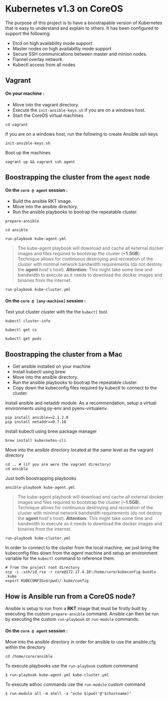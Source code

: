 # Kubernetes v1.3 on CoreOS
The purpose of this project is to have a boostrapable version of Kubernetes that is easy to understand and explain to others. It has been configured to support the following:

- Etcd on high availability mode support
- Master nodes on high availabiltiy mode support 
- Secure SSH communications between master and minion nodes.
- Flannel overlay network
- Kubectl access from all nodes

## Vagrant


#### On your machine :

- Move into the vagrant directory.
- Execute the `init-ansible-keys.sh` if you are on a windows host.
- Start the CoreOS virtual machines

```
cd vagrant
```
If you are on a windows host, run the following to create Ansible ssh keys
```
init-ansible-keys.sh      
```
Boot up the machines
```
vagrant up && vagrant ssh agent
```

## Boostrapping the cluster from the `agent` node
#### On the `core @ agent` session :

- Build the ansible RKT image.
- Move into the ansible directory.
- Run the ansible playbooks to bootrap the repeatable cluster.

```
prepare-ansible
```
```
cd ansible
```

```
run-playbook kube-agent.yml 
```
> The kube-agent playbook will download and cache all external docker images and files required to bootstrap the cluster (**~1.5GB**). Technique allows for continuous destroying and recreation of the cluster with minimal network bandwidth requirements (do not destroy the **agent** host's host).
**Attention:** This might take some time and bandwidth to execute as it needs to download the docker images and binaries from the internet. 

```
run-playbook kube-cluster.yml
```


#### On the `core @ [any-machine]` session :

Test yout cluster  cluster with the the `kubectl` tool.

```
kubectl cluster-info
```
``` 
kubectl get cs
```
``` 
kubectl get pods
```

## Boostrapping the cluster from a Mac
- Get ansible installed on your machine
- Install kubectl using brew
- Move into the ansible directory.
- Run the ansible playbooks to bootrap the repeatable cluster.
- Copy down the kubeconfig files required by kubectl to connect to the cluster.

Install ansible and netaddr module. As a recommendation, setup a virtual environments using py-env and pyenv-virtualenv.
```
pip install ansible==2.1.2.0
pip install netaddr==0.7.18
```

Install kubectl using brew package manager
```
brew install kubernetes-cli
```

Move into the ansible directory located at the same level as the vagrant directory
```
cd .. # (if you are were the vagrant directory)
cd ansible
```
Just both boostrapping playbooks 
```
ansible-playbook kube-agent.yml 
```
> The kube-agent playbook will download and cache all external docker images and files required to bootstrap the cluster (**~1.5GB**). Technique allows for continuous destroying and recreation of the cluster with minimal network bandwidth requirements (do not destroy the **agent** host's host).
**Attention:** This might take some time and bandwidth to execute as it needs to download the docker images and binaries from the internet.

```
run-playbook kube-cluster.yml
```

In order to connect to the cluster from the local machine, we just bring the kubeconfig files down from the *agent* machine
and setup an environment variable for the `kubectl` command to reference them.

```
# from the project root directory
scp -i .ssh/id_rsa -r core@172.17.4.10:/home/core/kubeconfig-bundle .kube
export KUBECONFIG=$(pwd)/.kube/config
```

## How is Ansible run from a CoreOS node?
Ansible is setup to run from a **RKT** image that must be firstly built by executing the custom `prepare-ansible` command.  Ansible can then be run by executing the custom `run-playbook` or `run-module` commands.

#### On the `core @ agent` session :
Move into the ansible directory in order for ansible to use the ansible.cfg within the directory
```
cd /home/core/ansible 
```
To execute playbooks use the `run-playbook` custom commmand
```
$ run-playbook kube-agent.yml kube-cluster.yml
```
To execute adhoc commands use the `run-module` custom command
```
$ run-module all -m shell -a "echo $(pwd)'@'$(hostname)"
```
